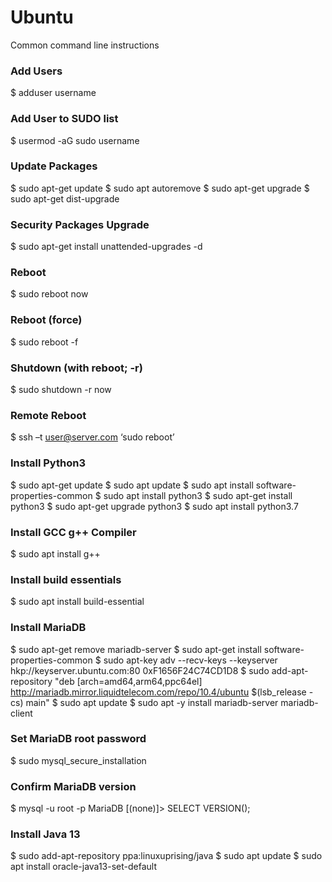 # Ubuntu
Common command line instructions


### Add Users
$ adduser username


### Add User to SUDO list
$ usermod -aG sudo username


### Update Packages
$ sudo apt-get update
$ sudo apt autoremove
$ sudo apt-get upgrade
$ sudo apt-get dist-upgrade


### Security Packages Upgrade
$ sudo apt-get install unattended-upgrades -d


### Reboot
$ sudo reboot now


### Reboot (force)
$ sudo reboot -f


### Shutdown (with reboot; -r)
$ sudo shutdown -r now 


### Remote Reboot
$ ssh –t user@server.com ‘sudo reboot’


### Install Python3
$ sudo apt-get update
$ sudo apt update
$ sudo apt install software-properties-common
$ sudo apt install python3
$ sudo apt-get install python3
$ sudo apt-get upgrade python3
$ sudo apt install python3.7


### Install GCC g++ Compiler
$ sudo apt install g++


### Install build essentials
$ sudo apt install build-essential


### Install MariaDB
$ sudo apt-get remove mariadb-server
$ sudo apt-get install software-properties-common
$ sudo apt-key adv --recv-keys --keyserver hkp://keyserver.ubuntu.com:80 0xF1656F24C74CD1D8
$ sudo add-apt-repository "deb [arch=amd64,arm64,ppc64el] http://mariadb.mirror.liquidtelecom.com/repo/10.4/ubuntu $(lsb_release -cs) main"
$ sudo apt update
$ sudo apt -y install mariadb-server mariadb-client


### Set MariaDB root password
$ sudo mysql_secure_installation


### Confirm MariaDB version
$ mysql -u root -p
MariaDB [(none)]> SELECT VERSION();


### Install Java 13
$ sudo add-apt-repository ppa:linuxuprising/java
$ sudo apt update
$ sudo apt install oracle-java13-set-default

